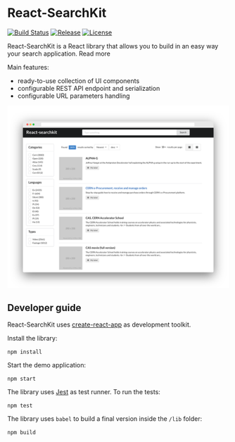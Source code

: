 <!--
  This file is part of React-SearchKit.
  Copyright (C) 2018-2019 CERN.

  React-SearchKit is free software; you can redistribute it and/or modify it
  under the terms of the MIT License; see LICENSE file for more details.
-->

# React-SearchKit

[![Build Status](https://img.shields.io/travis/inveniosoftware/react-searchkit)](https://travis-ci.org/inveniosoftware/react-searchkit)
[![Release](https://img.shields.io/npm/v/react-searchkit)](https://www.npmjs.com/package/react-searchkit)
[![License](https://img.shields.io/github/license/inveniosoftware/react-searchkit)](https://github.com/inveniosoftware/react-searchkit/blob/master/LICENSE)

React-SearchKit is a React library that allows you to build in an easy way your search application.
Read more

Main features:

* ready-to-use collection of UI components
* configurable REST API endpoint and serialization
* configurable URL parameters handling

![React-SearchKit screenshot](docs/website/static/img/screenshot.png)

## Developer guide

React-SearchKit uses [create-react-app](https://create-react-app.dev/) as development toolkit.

Install the library:

```
npm install
```

Start the demo application:

```
npm start
```

The library uses [Jest](https://jestjs.io/) as test runner. To run the tests:

```
npm test
```

The library uses `babel` to build a final version inside the `/lib` folder:

```
npm build
```
